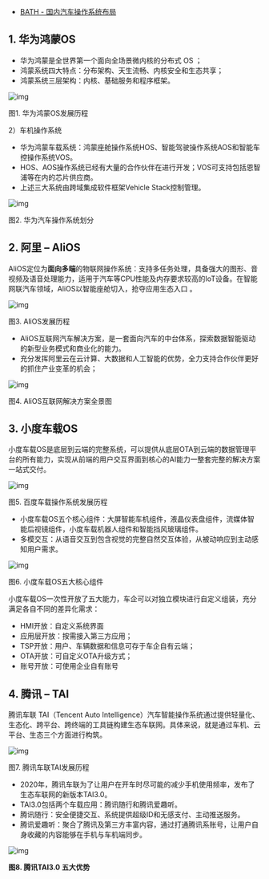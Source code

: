 - [BATH - 国内汽车操作系统布局](https://blog.csdn.net/ckc108727ckc/article/details/108619712)

## 1. 华为鸿蒙OS

- 华为鸿蒙是全世界第一个面向全场景微内核的分布式 OS ；
- 鸿蒙系统四大特点：分布架构、天生流畅、内核安全和生态共享；
- 鸿蒙系统三层架构：内核、基础服务和程序框架。

![img](https://img-blog.csdnimg.cn/20200916120323417.png?x-oss-process=image/watermark,type_ZmFuZ3poZW5naGVpdGk,shadow_10,text_aHR0cHM6Ly9ibG9nLmNzZG4ubmV0L2NrYzEwODcyN2NrYw==,size_16,color_FFFFFF,t_70)

图1. 华为鸿蒙OS发展历程

2）车机操作系统

- 华为鸿蒙车载系统：鸿蒙座舱操作系统HOS、智能驾驶操作系统AOS和智能车控操作系统VOS。
- HOS、AOS操作系统已经有大量的合作伙伴在进行开发；VOS可支持包括恩智浦等在内的芯片供应商。
- 上述三大系统由跨域集成软件框架Vehicle Stack控制管理。

![img](https://img-blog.csdnimg.cn/20200916120323358.png?x-oss-process=image/watermark,type_ZmFuZ3poZW5naGVpdGk,shadow_10,text_aHR0cHM6Ly9ibG9nLmNzZG4ubmV0L2NrYzEwODcyN2NrYw==,size_16,color_FFFFFF,t_70)

图2. 华为汽车操作系统划分

## 2. 阿里 – AliOS

AliOS定位为**面向多端**的物联网操作系统：支持多任务处理，具备强大的图形、音视频及语音处理能力，适用于汽车等CPU性能及内存要求较高的IoT设备。在智能网联汽车领域，AliOS以智能座舱切入，抢夺应用生态入口 。

![img](https://img-blog.csdnimg.cn/20200916120323427.png?x-oss-process=image/watermark,type_ZmFuZ3poZW5naGVpdGk,shadow_10,text_aHR0cHM6Ly9ibG9nLmNzZG4ubmV0L2NrYzEwODcyN2NrYw==,size_16,color_FFFFFF,t_70)

图3. AliOS发展历程

- AliOS互联网汽车解决方案，是一套面向汽车的中台体系，探索数据智能驱动的新型业务模式和商业化的能力。
- 充分发挥阿里云在云计算、大数据和人工智能的优势，全力支持合作伙伴更好的抓住产业变革的机会；

![img](https://img-blog.csdnimg.cn/20200916120323371.png?x-oss-process=image/watermark,type_ZmFuZ3poZW5naGVpdGk,shadow_10,text_aHR0cHM6Ly9ibG9nLmNzZG4ubmV0L2NrYzEwODcyN2NrYw==,size_16,color_FFFFFF,t_70)

图4. AliOS互联网解决方案全景图

## 3. 小度车载OS

小度车载OS是底层到云端的完整系统，可以提供从底层OTA到云端的数据管理平台的所有能力，实现从前端的用户交互界面到核心的AI能力一整套完整的解决方案一站式交付。

![img](https://img-blog.csdnimg.cn/20200916120323423.png?x-oss-process=image/watermark,type_ZmFuZ3poZW5naGVpdGk,shadow_10,text_aHR0cHM6Ly9ibG9nLmNzZG4ubmV0L2NrYzEwODcyN2NrYw==,size_16,color_FFFFFF,t_70)

图5. 百度车载操作系统发展历程

- 小度车载OS五个核心组件：大屏智能车机组件，液晶仪表盘组件，流媒体智能后视镜组件，小度车载机器人组件和智能挡风玻璃组件。
- 多模交互：从语音交互到包含视觉的完整自然交互体验，从被动响应到主动感知用户需求。

![img](https://img-blog.csdnimg.cn/20200916120323561.png?x-oss-process=image/watermark,type_ZmFuZ3poZW5naGVpdGk,shadow_10,text_aHR0cHM6Ly9ibG9nLmNzZG4ubmV0L2NrYzEwODcyN2NrYw==,size_16,color_FFFFFF,t_70)

图6. 小度车载OS五大核心组件

小度车载OS一次性开放了五大能力，车企可以对独立模块进行自定义组装，充分满足各自不同的差异化需求：

- HMI开放：自定义系统界面
- 应用层开放：按需接入第三方应用；
- TSP开放：用户、车辆数据和信息可存于车企自有云端；
- OTA开放：可自定义OTA升级方式；
- 账号开放：可使用企业自有账号

## 4. 腾讯 – TAI

腾讯车联 TAI（Tencent Auto Intelligence）汽车智能操作系统通过提供轻量化、生态化、跨平台、跨终端的工具链构建生态车联网。具体来说，就是通过车机、云平台、生态三个方面进行构筑。

![img](https://img-blog.csdnimg.cn/20200916120323419.png?x-oss-process=image/watermark,type_ZmFuZ3poZW5naGVpdGk,shadow_10,text_aHR0cHM6Ly9ibG9nLmNzZG4ubmV0L2NrYzEwODcyN2NrYw==,size_16,color_FFFFFF,t_70)

图7. 腾讯车联TAI发展历程

- 2020年，腾讯车联为了让用户在开车时尽可能的减少手机使用频率，发布了生态车联网的新版本TAI3.0。
- TAI3.0包括两个车载应用：腾讯随行和腾讯爱趣听。
- 腾讯随行：安全便捷交互、系统提供超级ID和无感支付、主动推送服务。
- 腾讯爱趣听：聚合了腾讯及第三方丰富内容，通过打通腾讯系账号，让用户自身收藏的内容能够在手机与车机端同步。

![img](https://img-blog.csdnimg.cn/20200916120323412.png?x-oss-process=image/watermark,type_ZmFuZ3poZW5naGVpdGk,shadow_10,text_aHR0cHM6Ly9ibG9nLmNzZG4ubmV0L2NrYzEwODcyN2NrYw==,size_16,color_FFFFFF,t_70)

**图8. 腾讯TAI3.0 五大优势**